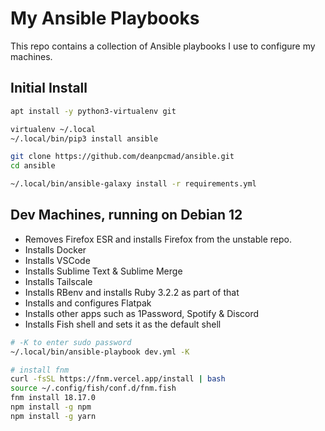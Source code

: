 # My Ansible Playbooks

This repo contains a collection of Ansible playbooks I use to configure my machines.

## Initial Install

```bash
apt install -y python3-virtualenv git

virtualenv ~/.local
~/.local/bin/pip3 install ansible

git clone https://github.com/deanpcmad/ansible.git
cd ansible

~/.local/bin/ansible-galaxy install -r requirements.yml
```

## Dev Machines, running on Debian 12

- Removes Firefox ESR and installs Firefox from the unstable repo.
- Installs Docker
- Installs VSCode
- Installs Sublime Text & Sublime Merge
- Installs Tailscale
- Installs RBenv and installs Ruby 3.2.2 as part of that
- Installs and configures Flatpak
- Installs other apps such as 1Password, Spotify & Discord
- Installs Fish shell and sets it as the default shell

```bash
# -K to enter sudo password
~/.local/bin/ansible-playbook dev.yml -K

# install fnm
curl -fsSL https://fnm.vercel.app/install | bash
source ~/.config/fish/conf.d/fnm.fish
fnm install 18.17.0
npm install -g npm
npm install -g yarn
```
